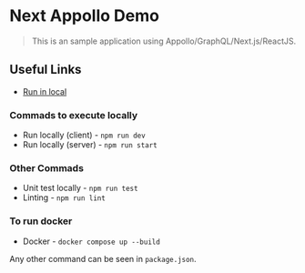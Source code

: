 # Next Appollo Demo

> This is an sample application using Appollo/GraphQL/Next.js/ReactJS.

## Useful Links

* [Run in local](http://localhost:3000)

### Commads to execute locally

* Run locally (client) - `npm run dev`
* Run locally (server) - `npm run start`

### Other Commads 
* Unit test locally - `npm run test`
* Linting - `npm run lint`

### To run docker 
* Docker - `docker compose up --build`

Any other command can be seen in `package.json`.

